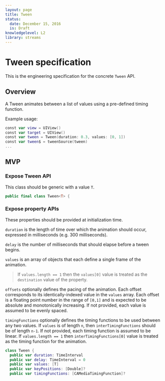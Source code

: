 ```yaml
---
layout: page
title: Tween
status:
  date: December 15, 2016
  is: Draft
knowledgelevel: L2
library: streams
---
```


# Tween specification

This is the engineering specification for the concrete `Tween` API.

## Overview

A Tween animates between a list of values using a pre-defined timing function.

Example usage:

```swift
const var view = UIView()
const var target = UIView()
const var tween = Tween(duration: 0.3, values: [0, 1])
const var tween$ = tweenSource(tween)
...
```

## MVP

### Expose Tween API

This class should be generic with a value `T`.

```swift
public final class Tween<T> {
```

### Expose property APIs

These properties should be provided at initialization time.

`duration` is the length of time over which the animation should occur, expressed in milliseconds (e.g. 300 milliseconds).

`delay` is the number of milliseconds that should elapse before a tween begins.

`values` is an array of objects that each define a single frame of the animation.

> If `values.length == 1` then the `values[0]` value is treated as the `destination` value of the property.

`offsets` optionally defines the pacing of the animation. Each offset corresponds to its identically-indexed value in the `values` array. Each offset is a floating point number in the range of `[0,1]` and is expected to be absolute and monotonically increasing. If not provided, each value is assumed to be evenly spaced.

`timingFunctions` optionally defines the timing functions to be used between any two values. If `values` is of length `n`, then `interTimingFunctions` should be of length `n-1`. If not provided, each timing function is assumed to be linear. If `values.length == 1` then `interTimingFunctions[0]` value is treated as the timing function for the animation.

```swift
class Tween {
  public var duration: TimeInterval
  public var delay: TimeInterval = 0
  public var values: [T]
  public var keyPositions: [Double]?
  public var timingFunctions: [CAMediaTimingFunction]?
```
